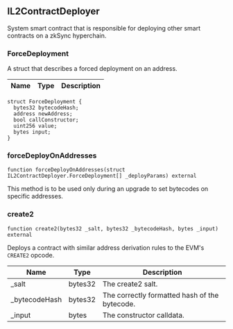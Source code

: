 ## IL2ContractDeployer

System smart contract that is responsible for deploying other smart contracts on a zkSync hyperchain.

### ForceDeployment

A struct that describes a forced deployment on an address.

| Name | Type | Description |
| ---- | ---- | ----------- |

```solidity
struct ForceDeployment {
  bytes32 bytecodeHash;
  address newAddress;
  bool callConstructor;
  uint256 value;
  bytes input;
}
```

### forceDeployOnAddresses

```solidity
function forceDeployOnAddresses(struct IL2ContractDeployer.ForceDeployment[] _deployParams) external
```

This method is to be used only during an upgrade to set bytecodes on specific addresses.

### create2

```solidity
function create2(bytes32 _salt, bytes32 _bytecodeHash, bytes _input) external
```

Deploys a contract with similar address derivation rules to the EVM's `CREATE2` opcode.

| Name | Type | Description |
| ---- | ---- | ----------- |
| _salt | bytes32 | The create2 salt. |
| _bytecodeHash | bytes32 | The correctly formatted hash of the bytecode. |
| _input | bytes | The constructor calldata. |

